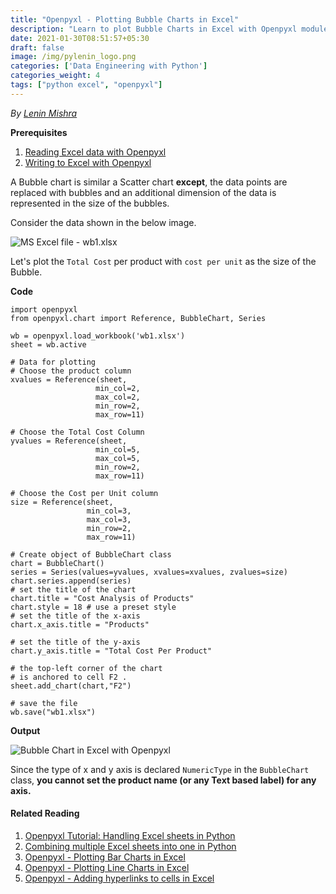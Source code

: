 ```yaml
---
title: "Openpyxl - Plotting Bubble Charts in Excel"
description: "Learn to plot Bubble Charts in Excel with Openpyxl module in Python 3."
date: 2021-01-30T08:51:57+05:30
draft: false
image: /img/pylenin_logo.png
categories: ['Data Engineering with Python']
categories_weight: 4
tags: ["python excel", "openpyxl"]
---
```

<div class="sharethis-inline-follow-buttons"></div>

*By [Lenin Mishra](https://www.pylenin.com/authors/#lenin-mishra)*

**Prerequisites**

1. [Reading Excel data with Openpyxl](https://www.pylenin.com/blogs/excel-with-python/#reading-data-from-excel-using-openpyxl)
2. [Writing to Excel with Openpyxl](https://www.pylenin.com/blogs/excel-with-python/#writing-data-to-cells-in-excel-with-openpyxl)

A Bubble chart is similar a Scatter chart **except**, 
the data points are replaced with bubbles 
and an additional dimension of the data is represented 
in the size of the bubbles.

Consider the data shown in the below image.

![MS Excel file - wb1.xlsx](/img/excel-with-python/bubble-chart-1.png)

Let's plot the `Total Cost` per product with `cost per unit` as the size of the Bubble.


**Code**

```python3
import openpyxl
from openpyxl.chart import Reference, BubbleChart, Series

wb = openpyxl.load_workbook('wb1.xlsx')
sheet = wb.active

# Data for plotting
# Choose the product column
xvalues = Reference(sheet,
                   min_col=2,
                   max_col=2,
                   min_row=2,
                   max_row=11)

# Choose the Total Cost Column
yvalues = Reference(sheet,
                   min_col=5,
                   max_col=5,
                   min_row=2,
                   max_row=11)

# Choose the Cost per Unit column
size = Reference(sheet,
                 min_col=3,
                 max_col=3,
                 min_row=2,
                 max_row=11)

# Create object of BubbleChart class
chart = BubbleChart()
series = Series(values=yvalues, xvalues=xvalues, zvalues=size)
chart.series.append(series)
# set the title of the chart
chart.title = "Cost Analysis of Products"
chart.style = 18 # use a preset style
# set the title of the x-axis
chart.x_axis.title = "Products"

# set the title of the y-axis
chart.y_axis.title = "Total Cost Per Product"

# the top-left corner of the chart
# is anchored to cell F2 .
sheet.add_chart(chart,"F2")

# save the file 
wb.save("wb1.xlsx")
```

**Output**

![Bubble Chart in Excel with Openpyxl](/img/excel-with-python/bubble-chart-2.png)

Since the type of x and y axis is declared `NumericType` in the `BubbleChart` class, **you cannot set the product name (or any Text based label) for any axis.**

#### Related Reading

1. [Openpyxl Tutorial: Handling Excel sheets in Python](https://www.pylenin.com/blogs/excel-with-python/)
2. [Combining multiple Excel sheets into one in Python](https://www.pylenin.com/blogs/combining-workbooks-to-sheets/)
3. [Openpyxl - Plotting Bar Charts in Excel](https://www.pylenin.com/blogs/bar-charts-openpyxl/)
4. [Openpyxl - Plotting Line Charts in Excel](https://www.pylenin.com/blogs/line-charts-openpyxl/)
5. [Openpyxl - Adding hyperlinks to cells in Excel](https://www.pylenin.com/blogs/adding-hyperlink-openpyxl/)